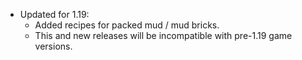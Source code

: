 
- Updated for 1.19:
  - Added recipes for packed mud / mud bricks.
  - This and new releases will be incompatible with pre-1.19 game versions.